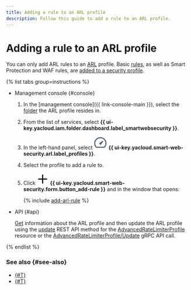 ```yaml
---
title: Adding a rule to an ARL profile
description: Follow this guide to add a rule to an ARL profile.
---
```


# Adding a rule to an ARL profile

You can only add ARL rules to an [ARL](../concepts/arl.md) profile. Basic [rules](../concepts/rules.md), as well as Smart Protection and WAF rules, are [added to a security profile](rule-add.md).

{% list tabs group=instructions %}

- Management console {#console}

  1. In the [management console]({{ link-console-main }}), select the [folder](../../resource-manager/concepts/resources-hierarchy.md#folder) the ARL profile resides in.
  1. From the list of services, select **{{ ui-key.yacloud.iam.folder.dashboard.label_smartwebsecurity }}**.
  1. In the left-hand panel, select ![image](../../_assets/smartwebsecurity/arl.svg) **{{ ui-key.yacloud.smart-web-security.arl.label_profiles }}**.
  1. Select the profile to add a rule to.
  1. Click ![plus-sign](../../_assets/console-icons/plus.svg) **{{ ui-key.yacloud.smart-web-security.form.button_add-rule }}** and in the window that opens:

      {% include [add-arl-rule](../../_includes/smartwebsecurity/add-arl-rule.md) %}

- API {#api}

  [Get](arl-profile-get.md) information about the ARL profile and then update the ARL profile using the [update](../advanced_rate_limiter/api-ref/AdvancedRateLimiterProfile/update.md) REST API method for the [AdvancedRateLimiterProfile](../advanced_rate_limiter/api-ref/AdvancedRateLimiterProfile/index.md) resource or the [AdvancedRateLimiterProfile/Update](../advanced_rate_limiter/api-ref/grpc/AdvancedRateLimiterProfile/update.md) gRPC API call.

{% endlist %}

### See also {#see-also}

* [{#T}](rule-update.md)
* [{#T}](rule-delete.md)
